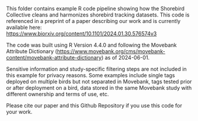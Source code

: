 This folder contains example R code pipeline showing how the Shorebird Collective cleans and harmonizes shorebird tracking datasets. This code is referenced in a preprint of a paper describing our work and is currently available here: https://www.biorxiv.org/content/10.1101/2024.01.30.576574v3

The code was built using R Version 4.4.0 and following the Movebank Attribute Dictionary (https://www.movebank.org/cms/movebank-content/movebank-attribute-dictionary) as of 2024-06-01. 

Sensitive information and study-specific filtering steps are not included in this example for privacy reasons. Some examples include single tags deployed on multiple birds but not separated in Movebank, tags tested prior or after deployment on a bird, data stored in the same Movebank study with different ownership and terms of use, etc. 

Please cite our paper and this Github Repository if you use this code for your work.
